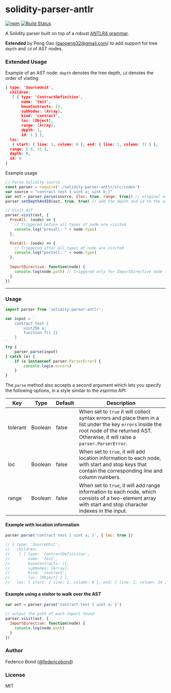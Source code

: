 solidity-parser-antlr
=====================

[![npm](https://img.shields.io/npm/v/solidity-parser-antlr.svg)](https://www.npmjs.com/package/solidity-parser-antlr)
[![Build Status](https://travis-ci.org/federicobond/solidity-parser-antlr.svg?branch=master)](https://travis-ci.org/federicobond/solidity-parser-antlr)

A Solidity parser built on top of a robust [ANTLR4 grammar](https://github.com/solidityj/solidity-antlr4).

**Extended** by Peng Gao (<gaopeng32@gmail.com>) to add support for tree `depth` and `id` of AST nodes. 

### Extended Usage

Example of an AST node: `depth` denotes the tree depth, `id` denotes the order of visiting

```json
{ type: 'SourceUnit',
  children:
   [ { type: 'ContractDefinition',
       name: 'test',
       baseContracts: [],
       subNodes: [Array],
       kind: 'contract',
       loc: [Object],
       range: [Array],
       depth: 1,
       id: 1 } ],
  loc:
   { start: { line: 1, column: 0 }, end: { line: 1, column: 31 } },
  range: [ 0, 31 ],
  depth: 0,
  id: 0 
}
```

Example usage

```js
// Parse Solidity source
const parser = require('./solidity-parser-antlr/src/index')
var source = "contract test { uint a; uint b;}"
var ast = parser.parse(source, {loc: true, range: true}) // original ast
parser.setDepthAndID(ast, true, true) // add the depth and id to the ast

// Visit AST
parser.visit(ast, {
  PrevAll: (node) => {
    // Triggered before all types of node are visited
    console.log("prevall: " + node.type)
  },

  PostAll: (node) => {
    // Triggered after all types of node are visited
    console.log("postall: " + node.type)
  },
   
  ImportDirective: function(node) {
    console.log(node.path) // triggered only for ImportDirective node type
  }
})
```

---

### Usage

```javascript
import parser from 'solidity-parser-antlr';

var input = `
    contract test {
        uint256 a;
        function f() {}
    }
`
try {
    parser.parse(input)
} catch (e) {
    if (e instanceof parser.ParserError) {
        console.log(e.errors)
    }
}
```

The `parse` method also accepts a second argument which lets you specify the
following options, in a style similar to the _esprima_ API:

| Key      | Type    | Default | Description                                                                                                                                                                                 |
|----------|---------|---------|---------------------------------------------------------------------------------------------------------------------------------------------------------------------------------------------|
| tolerant | Boolean | false   | When set to `true` it will collect syntax errors and place them in a list under the key `errors` inside the root node of the returned AST. Otherwise, it will raise a `parser.ParserError`. |
| loc      | Boolean | false   | When set to `true`, it will add location information to each node, with start and stop keys that contain the corresponding line and column numbers.                                         |
| range    | Boolean | false   | When set to `true`, it will add range information to each node, which consists of a two-element array with start and stop character indexes in the input.                                   |


#### Example with location information

```javascript
parser.parse('contract test { uint a; }', { loc: true })

// { type: 'SourceUnit',
//   children:
//    [ { type: 'ContractDefinition',
//        name: 'test',
//        baseContracts: [],
//        subNodes: [Array],
//        kind: 'contract',
//        loc: [Object] } ],
//   loc: { start: { line: 1, column: 0 }, end: { line: 1, column: 24 } } }

```

#### Example using a visitor to walk over the AST

```javascript
var ast = parser.parse('contract test { uint a; }')

// output the path of each import found
parser.visit(ast, {
  ImportDirective: function(node) {
    console.log(node.path)
  }
})
```

### Author

Federico Bond ([@federicobond](https://github.com/federicobond))

### License

MIT
